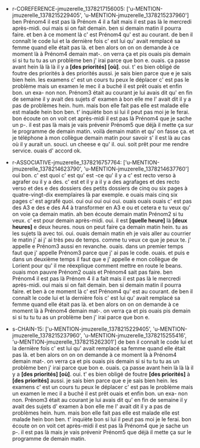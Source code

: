  * r-COREFERENCE-jmuzerelle_1378217156005: ['u-MENTION-jmuzerelle_1378215229405', 'u-MENTION-jmuzerelle_1378215237960']
	ben Prénom4 il est pas là Prénom 4 il a fait mais il est pas là le mercredi après-midi.
	 oui mais si on fait demain.
	 ben si demain matin il pourra faire.
	 et ben à ce moment là c' est Prénom4 qu' est au courant.
	 de ben il connaît le code lui et la dernière fois c' est lui qu' avait remplacé sa femme quand elle était pas là.
	 et ben alors on on on demande à ce moment là à Prénom4 demain mat-.
	 on verra ça et pis ouais pis demain si si tu tu tu as un problème ben j' irai parce que bon e.
	 ouais.
	 ça passe avant hein là là là il y a **[des priorités]** **[où]**.
	 oui.
	 t' es bien obligé de foutre des priorités à des priorités aussi.
	 je sais bien parce que e je sais bien hein.
	 les examens c' est un cours tu peux le déplacer c' est pas le problème mais un examen le mec il a buché il est prêt ouais et enfin bon.
	 un exa- non non.
	 Prénom3 était au courant je lui avais dit qu' en fin de semaine il y avait des sujets d' examen à bon elle me l' avait dit il y a pas de problèmes hein.
	 hum.
	 mais bon elle fait pas elle est malade elle est malade hein bon ben.
	 t' inquiète bon si lui il peut pas moi je le ferai.
	 bon écoute on on voit cet après-midi il est pas là Prénom4 que je sache un p-.
	 il est pas là mais je vais prévenir Prénom5 que déjà il mette ça sur le programme de demain matin.
	 voilà demain matin et qu' on fasse ça.
	 et je téléphone à mon collègue demain matin pour savoir s' il est là au cas où il y aurait un.
	 souci.
	 un cheese e qu' il.
	 oui.
	 soit prêt pour me rendre service.
	 ouais d' accord ok.
	
 * r-ASSOCIATIVE-jmuzerelle_1378216757764: ['u-MENTION-jmuzerelle_1378214623790', 'u-MENTION-jmuzerelle_1378214637760']
	oui bon.
	 c' est quoi c' est qu' est -ce qu' il y a c' est recto verso à agrafer ou il y a des.
	 c' est et il y a il y a des agrafages et des recto verso et des e des dossiers des petits dossiers de cinq ou six pages à quatre-vingt-dix exemplaires là par exemple.
	 e ouais mais cinq six pages c' est agrafé quoi.
	 oui oui oui oui oui.
	 ouais ouais ouais c' est pas des A3 e des e des A4 à transformer en A3 e ou et cetera e tu veux qu' on voie ça demain matin.
	 ah ben écoute demain matin Prénom2 si tu veux.
	 c' est pour demain après-midi.
	 oui.
	 il est **[quelle heure]** là **[deux heures]** e deux heures.
	 nous on peut faire ça demain matin hein.
	 tu as les sujets là avec toi.
	 oui.
	 ouais demain matin eh je vais aller au courrier le matin j' ai j' ai très peu de temps.
	 comme tu veux ce que je peux te.
	 j' appelle e Prénom3 aussi en revanche.
	 ouais.
	 dans un premier temps faut que j' appelle Prénom3 parce que j' ai pas le code.
	 ouais.
	 et puis e dans un deuxième temps il faut que e j' appelle e mon collègue de Lorient pour qu' il me réexplique comment mettre en route le beans.
	 ouais mon pauvre Prénom2 ouais et Prénom4 sait pas faire.
	 ben Prénom4 il est pas là Prénom 4 il a fait mais il est pas là le mercredi après-midi.
	 oui mais si on fait demain.
	 ben si demain matin il pourra faire.
	 et ben à ce moment là c' est Prénom4 qu' est au courant.
	 de ben il connaît le code lui et la dernière fois c' est lui qu' avait remplacé sa femme quand elle était pas là.
	 et ben alors on on on demande à ce moment là à Prénom4 demain mat-.
	 on verra ça et pis ouais pis demain si si tu tu tu as un problème ben j' irai parce que bon e.
	
 * s-CHAIN-15: ['u-MENTION-jmuzerelle_1378215229405', 'u-MENTION-jmuzerelle_1378215237960', 'u-MENTION-jmuzerelle_1378215255416', 'u-MENTION-jmuzerelle_1378215262301']
	de ben il connaît le code lui et la dernière fois c' est lui qu' avait remplacé sa femme quand elle était pas là.
	 et ben alors on on on demande à ce moment là à Prénom4 demain mat-.
	 on verra ça et pis ouais pis demain si si tu tu tu as un problème ben j' irai parce que bon e.
	 ouais.
	 ça passe avant hein là là là il y a **[des priorités]** **[où]**.
	 oui.
	 t' es bien obligé de foutre **[des priorités]** à **[des priorités]** aussi.
	 je sais bien parce que e je sais bien hein.
	 les examens c' est un cours tu peux le déplacer c' est pas le problème mais un examen le mec il a buché il est prêt ouais et enfin bon.
	 un exa- non non.
	 Prénom3 était au courant je lui avais dit qu' en fin de semaine il y avait des sujets d' examen à bon elle me l' avait dit il y a pas de problèmes hein.
	 hum.
	 mais bon elle fait pas elle est malade elle est malade hein bon ben.
	 t' inquiète bon si lui il peut pas moi je le ferai.
	 bon écoute on on voit cet après-midi il est pas là Prénom4 que je sache un p-.
	 il est pas là mais je vais prévenir Prénom5 que déjà il mette ça sur le programme de demain matin.
	
